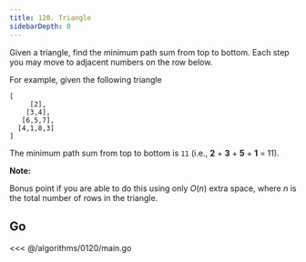 ```yaml
---
title: 120. Triangle
sidebarDepth: 0
---
```


Given a triangle, find the minimum path sum from top to bottom. Each step you may move to adjacent numbers on the row below.

For example, given the following triangle

```
[
     [2],
    [3,4],
   [6,5,7],
  [4,1,8,3]
]
```

The minimum path sum from top to bottom is `11` (i.e., **2** + **3** + **5** + **1** = 11).

**Note:**

Bonus point if you are able to do this using only *O*(_n_) extra space, where *n* is the total number of rows in the triangle.

## Go

<<< @/algorithms/0120/main.go
